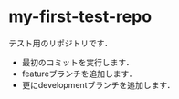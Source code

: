 # my-first-test-repo

テスト用のリポジトリです．

- 最初のコミットを実行します．
- featureブランチを追加します．
- 更にdevelopmentブランチを追加します．

